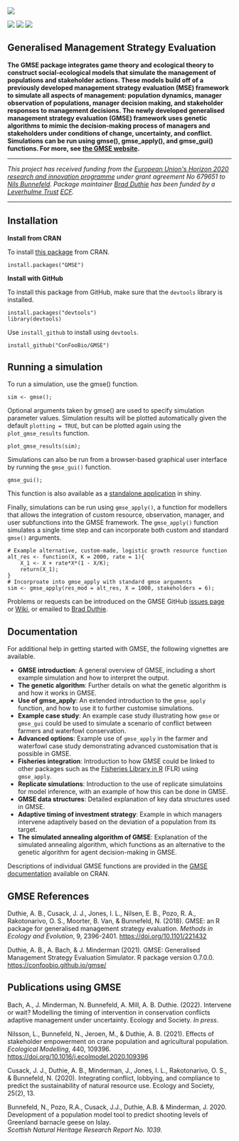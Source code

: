 ![](https://raw.githubusercontent.com/bradduthie/gmse/1727ea37f32f0f40df8ee6e8277d0d1723c88639/notebook/images/GMSE_logo_name.png)

[![](http://www.r-pkg.org/badges/version/GMSE?color=yellowgreen)](https://cran.r-project.org/package=GMSE) [![](https://cranlogs.r-pkg.org:443/badges/grand-total/GMSE?color=yellowgreen)](https://cranlogs.r-pkg.org:443/badges/grand-total/GMSE)
[![](https://cranlogs.r-pkg.org:443/badges/last-month/GMSE?color=yellowgreen)](https://cranlogs.r-pkg.org:443/badges/last-month/GMSE)


Generalised Management Strategy Evaluation
--------------------------------------------------------------------------------

**The GMSE package integrates game theory and ecological theory to construct social-ecological models that simulate the management of populations and stakeholder actions. These models build off of a previously developed management strategy evaluation (MSE) framework to simulate all aspects of management: population dynamics, manager observation of populations, manager decision making, and stakeholder responses to management decisions. The newly developed generalised management strategy evaluation (GMSE) framework uses genetic algorithms to mimic the decision-making process of managers and stakeholders under conditions of change, uncertainty, and conflict. Simulations can be run using gmse(), gmse_apply(), and gmse_gui() functions. For more, see [the GMSE website](https://confoobio.github.io/gmse/index.html).**

--------------------------------------------------------------------------------

*This project has received funding from the [European Union's Horizon 2020 research and innovation programme](https://ec.europa.eu/info/research-and-innovation/funding/funding-opportunities/funding-programmes-and-open-calls/horizon-2020_en) under grant agreement No 679651 to [Nils Bunnefeld](https://sti-cs.org/nils-bunnefeld/). Package maintainer [Brad Duthie](https://bradduthie.github.io/) has been funded by a [Leverhulme Trust](https://www.leverhulme.ac.uk/) [ECF](https://www.leverhulme.ac.uk/early-career-fellowships).*

--------------------------------------------------------------------------------

## Installation

**Install from CRAN**

To install [this package](https://CRAN.R-project.org/package=GMSE) from CRAN.

```
install.packages("GMSE")
```

**Install with GitHub**

To install this package from GitHub, make sure that the `devtools` library is installed.

```
install.packages("devtools")
library(devtools)
```

Use `install_github` to install using `devtools`.

```
install_github("ConFooBio/GMSE")
```

## Running a simulation

To run a simulation, use the gmse() function.

```
sim <- gmse();
```

Optional arguments taken by gmse() are used to specify simulation parameter values. Simulation results will be plotted automatically given the default `plotting = TRUE`, but can be plotted again using the `plot_gmse_results` function.

```
plot_gmse_results(sim);
```

Simulations can also be run from a browser-based graphical user interface by running the `gmse_gui()` function.

```
gmse_gui();
```

This function is also available as a [standalone application](https://bradduthie.shinyapps.io/gmse_gui) in shiny.

Finally, simulations can be run using `gmse_apply()`, a function for modellers that allows the integration of custom resource, observation, manager, and user subfunctions into the GMSE framework. The `gmse_apply()` function simulates a single time step and can incorporate both custom and standard `gmse()` arguments.

```
# Example alternative, custom-made, logistic growth resource function
alt_res <- function(X, K = 2000, rate = 1){
    X_1 <- X + rate*X*(1 - X/K);
    return(X_1);
}
# Incorproate into gmse_apply with standard gmse arguments
sim <- gmse_apply(res_mod = alt_res, X = 1000, stakeholders = 6); 
```

Problems or requests can be introduced on the GMSE GitHub [issues page](https://github.com/bradduthie/gmse/issues) or [Wiki](https://github.com/bradduthie/gmse/wiki), or emailed to [Brad Duthie](https://bradduthie.github.io/).

## Documentation

For additional help in getting started with GMSE, the following vignettes are available.

- **GMSE introduction**: A general overview of GMSE, including a short example simulation and how to interpret the output.
- **The genetic algorithm**: Further details on what the genetic algorithm is and how it works in GMSE.
- **Use of gmse_apply**: An extended introduction to the `gmse_apply` function, and how to use it to further customise simulations.
- **Example case study**: An example case study illustrating how `gmse` or `gmse_gui` could be used to simulate a scenario of conflict between farmers and waterfowl conservation.
- **Advanced options**: Example use of `gmse_apply` in the farmer and waterfowl case study demonstrating advanced customisation that is possible in GMSE.
- **Fisheries integration**: Introduction to how GMSE could be linked to other packages such as the [Fisheries Library in R](https://flr-project.org/) (FLR) using `gmse_apply`.
- **Replicate simulations**: Introduction to the use of replicate simulatoins for model inference, with an example of how this can be done in GMSE.
- **GMSE data structures**: Detailed explanation of key data structures used in GMSE.
- **Adaptive timing of investment strategy**: Example in which managers intervene adaptively based on the deviation of a population from its target.
- **The simulated annealing algorithm of GMSE**: Explanation of the simulated annealing algorithm, which functions as an alternative to the genetic algorithm for agent decision-making in GMSE.

Descriptions of individual GMSE functions are provided in the [GMSE documentation](https://cran.r-project.org/package=GMSE/GMSE.pdf) available on CRAN.

## GMSE References

Duthie, A. B., Cusack, J. J., Jones, I. L., Nilsen, E. B., Pozo, R. A., Rakotonarivo, O. S., Moorter, B. Van, & Bunnefeld, N. (2018). GMSE: an R package for generalised management strategy evaluation. *Methods in Ecology and Evolution*, 9, 2396-2401. https://doi.org/10.1101/221432

Duthie, A. B., A. Bach, & J. Minderman (2021). GMSE: Generalised Management Strategy Evaluation Simulator. R package version 0.7.0.0. https://confoobio.github.io/gmse/

## Publications using GMSE

Bach, A., J. Minderman, N. Bunnefeld, A. Mill, A. B. Duthie. (2022). Intervene or wait? Modelling the timing of intervention in conservation conflicts adaptive management under uncertainty. Ecology and Society. *In press*.

Nilsson, L., Bunnefeld, N., Jeroen, M., & Duthie, A. B. (2021). Effects of stakeholder empowerment on crane population and agricultural population. *Ecological Modelling*, 440, 109396. https://doi.org/10.1016/j.ecolmodel.2020.109396

Cusack, J. J., Duthie, A. B., Minderman, J., Jones, I. L., Rakotonarivo, O. S., & Bunnefeld, N. (2020). Integrating conflict, lobbying, and compliance to predict the sustainability of natural resource use. Ecology and Society, 25(2), 13.

Bunnefeld, N., Pozo, R.A., Cusack, J.J., Duthie, A.B. & Minderman, J. 2020. Development of 
a population model tool to predict shooting levels of Greenland barnacle geese on Islay.  
*Scottish Natural Heritage Research Report No. 1039.*


